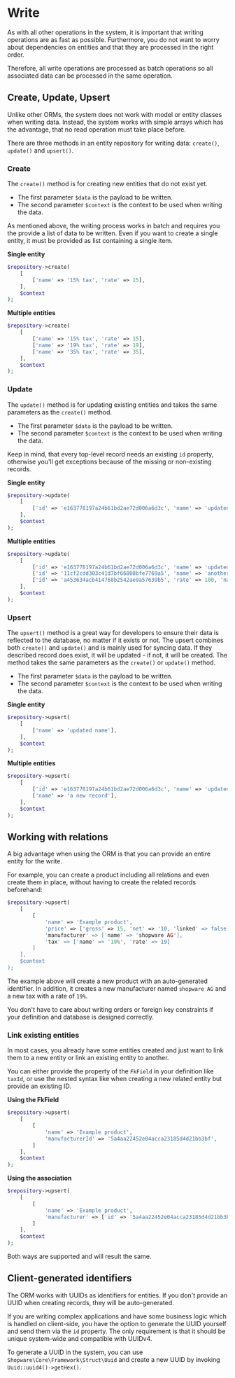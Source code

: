# Write

As with all other operations in the system, it is important that writing operations
are as fast as possible. Furthermore, you do not want to worry about dependencies on 
entities and that they are processed in the right order.

Therefore, all write operations are processed as batch operations so all associated data 
can be processed in the same operation.

## Create, Update, Upsert

Unlike other ORMs, the system does not work with model or entity classes when writing data.
Instead, the system works with simple arrays which has the advantage, that no read operation 
must take place before.

There are three methods in an entity repository for writing data: `create()`, `update()` 
and `upsert()`.

### Create

The `create()` method is for creating new entities that do not exist yet.

- The first parameter `$data` is the payload to be written.
- The second parameter `$context` is the context to be used when writing the data.

As mentioned above, the writing process works in batch and requires you the provide a list of
data to be written. Even if you want to create a single entity, it must be provided as list containing
a single item.

**Single entity**

```php
$repository->create(
    [
        ['name' => '15% tax', 'rate' => 15],
    ], 
    $context
);
```

**Multiple entities**

```php
$repository->create(
    [
        ['name' => '15% tax', 'rate' => 15],
        ['name' => '19% tax', 'rate' => 19],
        ['name' => '35% tax', 'rate' => 35],
    ], 
    $context
);
```

### Update

The `update()` method is for updating existing entities and takes the same parameters as 
the `create()` method.

- The first parameter `$data` is the payload to be written.
- The second parameter `$context` is the context to be used when writing the data.

Keep in mind, that every top-level record needs an existing `id` property, otherwise you'll get
exceptions because of the missing or non-existing records.

**Single entity**

```php
$repository->update(
    [
        ['id' => 'e163778197a24b61bd2ae72d006a6d3c', 'name' => 'updated name'],
    ], 
    $context
);
```

**Multiple entities**

```php
$repository->update(
    [
        ['id' => 'e163778197a24b61bd2ae72d006a6d3c', 'name' => 'updated name'],
        ['id' => '11cf2cdd303c41d7bf66808bfe7769a5', 'name' => 'another name'],
        ['id' => 'a453634acb414768b2542ae9a57639b5', 'rate' => 100, 'name' => 'very expensive'],
    ], 
    $context
);
```

### Upsert
 
 The `upsert()` method is a great way for developers to ensure their data is reflected to the database,
 no matter if it exists or not. The upsert combines both `create()` and `update()` and is mainly used
 for syncing data. If they described record does exist, it will be updated - if not, it 
 will be created. The method takes the same parameters as the `create()` or `update()` method.

- The first parameter `$data` is the payload to be written.
- The second parameter `$context` is the context to be used when writing the data.
 
**Single entity**

```php
$repository->upsert(
    [
        ['name' => 'updated name'],
    ], 
    $context
);
```

**Multiple entities**

```php
$repository->upsert(
    [
        ['id' => 'e163778197a24b61bd2ae72d006a6d3c', 'name' => 'updated name'],
        ['name' => 'a new record'],
    ], 
    $context
);
```

## Working with relations

A big advantage when using the ORM is that you can provide an entire entity for the write.

For example, you can create a product including all relations and even create them in place,
without having to create the related records beforehand:

```php
$repository->upsert(
    [
        [
            'name' => 'Example product',
            'price' => ['gross' => 15, 'net' => '10, 'linked' => false],
            'manufacturer' => ['name' => 'shopware AG'],
            'tax' => ['name' => '19%', 'rate' => 19]
        ]
    ],
    $context
);
```

The example above will create a new product with an auto-generated identifier. In addition, it 
creates a new manufacturer named `shopware AG` and a new tax with a rate of `19%`.

You don't have to care about writing orders or foreign key constraints if your definition and 
database is designed correctly.

### Link existing entities

In most cases, you already have some entities created and just want to link them to a new entity or
link an existing entity to another.

You can either provide the property of the `FkField` in your definition like `taxId`, or use the
nested syntax like when creating a new related entity but provide an existing ID.

**Using the FkField**

```php
$repository->upsert(
    [
        [
            'name' => 'Example product',
            'manufacturerId' => '5a4aa22452e04acca23185d4d21bb3bf',
        ]
    ],
    $context
);
```

**Using the association**

```php
$repository->upsert(
    [
        [
            'name' => 'Example product',
            'manufacturer' => ['id' => '5a4aa22452e04acca23185d4d21bb3bf'],
        ]
    ],
    $context
);
```

Both ways are supported and will result the same.

## Client-generated identifiers

The ORM works with UUIDs as identifiers for entities. If you don't provide an UUID when creating
records, they will be auto-generated.

If you are writing complex applications and have some business logic which is handled on 
client-side, you have the option to generate the UUID yourself and send them via the `id` property.
The only requirement is that it should be unique system-wide and compatible with UUIDv4.  

To generate a UUID in the system, you can use `Shopware\Core\Framework\Struct\Uuid` and create 
a new UUID by invoking `Uuid::uuid4()->getHex()`.
